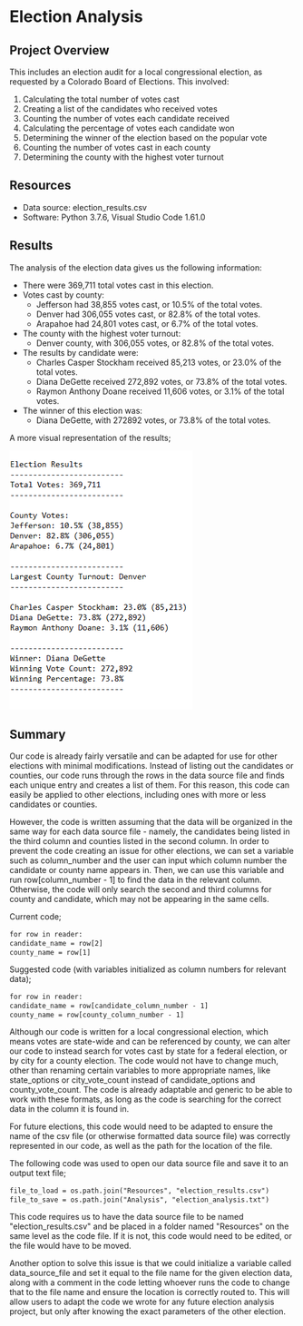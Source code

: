 # Election Analysis

## Project Overview
This includes an election audit for a local congressional election, as requested by a Colorado Board of Elections. 
This involved:
1. Calculating the total number of votes cast
2. Creating a list of the candidates who received votes
3. Counting the number of votes each candidate received
4. Calculating the percentage of votes each candidate won
5. Determining the winner of the election based on the popular vote
6. Counting the number of votes cast in each county
7. Determining the county with the highest voter turnout

## Resources
- Data source: election_results.csv
- Software: Python 3.7.6, Visual Studio Code 1.61.0

## Results
The analysis of the election data gives us the following information:

- There were 369,711 total votes cast in this election.
- Votes cast by county:
    - Jefferson had 38,855 votes cast, or 10.5% of the total votes.
    - Denver had 306,055 votes cast, or 82.8% of the total votes.
    - Arapahoe had 24,801 votes cast, or 6.7% of the total votes.
- The county with the highest voter turnout:
    - Denver county, with 306,055 votes, or 82.8% of the total votes. 
- The results by candidate were:
    - Charles Casper Stockham received 85,213 votes, or 23.0% of the total votes.
    - Diana DeGette received 272,892 votes, or 73.8% of the total votes.
    - Raymon Anthony Doane received 11,606 votes, or 3.1% of the total votes.
- The winner of this election was:
    - Diana DeGette, with 272892 votes, or 73.8% of the total votes.

A more visual representation of the results; 

  ![results](election_results.png)


## Summary 
Our code is already fairly versatile and can be adapted for use for other elections with minimal modifications. Instead of listing out the candidates or counties, our code runs through the rows in the data source file and finds each unique entry and creates a list of them. For this reason, this code can easily be applied to other elections, including ones with more or less candidates or counties. 

However, the code is written assuming that the data will be organized in the same way for each data source file - namely, the candidates being listed in the third column and counties listed in the second column. In order to prevent the code creating an issue for other elections, we can set a variable such as column_number and the user can input which column number the candidate or county name appears in. Then, we can use this variable and run row[column_number - 1] to find the data in the relevant column. Otherwise, the code will only search the second and third columns for county and candidate, which may not be appearing in the same cells. 

Current code;
```
for row in reader:
candidate_name = row[2]
county_name = row[1]
```

Suggested code (with variables initialized as column numbers for relevant data);
```
for row in reader:
candidate_name = row[candidate_column_number - 1]
county_name = row[county_column_number - 1]
```

Although our code is written for a local congressional election, which means votes are state-wide and can be referenced by county, we can alter our code to instead search for votes cast by state for a federal election, or by city for a county election. The code would not have to change much, other than renaming certain variables to more appropriate names, like state_options or city_vote_count instead of candidate_options and county_vote_count. The code is already adaptable and generic to be able to work with these formats, as long as the code is searching for the correct data in the column it is found in. 

For future elections, this code would need to be adapted to ensure the name of the csv file (or otherwise formatted data source file) was correctly represented in our code, as well as the path for the location of the file.

The following code was used to open our data source file and save it to an output text file;
```
file_to_load = os.path.join("Resources", "election_results.csv")
file_to_save = os.path.join("Analysis", "election_analysis.txt")
```

This code requires us to have the data source file to be named "election_results.csv" and be placed in a folder named "Resources" on the same level as the code file. If it is not, this code would need to be edited, or the file would have to be moved.

Another option to solve this issue is that we could initialize a variable called data_source_file and set it equal to the file name for the given election data, along with a comment in the code letting whoever runs the code to change that to the file name and ensure the location is correctly routed to. This will allow users to adapt the code we wrote for any future election analysis project, but only after knowing the exact parameters of the other election. 
